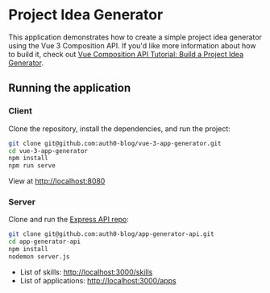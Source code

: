# Project Idea Generator

This application demonstrates how to create a simple project idea generator using the Vue 3 Composition API. If you'd like more information about how to build it, check out [Vue Composition API Tutorial: Build a Project Idea Generator](https://auth0.com/blog/vue-composition-api-tutorial).

## Running the application

### Client

Clone the repository, install the dependencies, and run the project:

```bash
git clone git@github.com:auth0-blog/vue-3-app-generator.git
cd vue-3-app-generator
npm install
npm run serve
```

View at [http://localhost:8080](http://localhost:8080)

### Server

Clone and run the [Express API repo](https://github.com/auth0-blog/app-generator-api):

```bash
git clone git@github.com:auth0-blog/app-generator-api.git
cd app-generator-api
npm install
nodemon server.js
```

- List of skills: [http://localhost:3000/skills](http://localhost:3000/skills)
- List of applications: [http://localhost:3000/apps](http://localhost:3000/apps)

